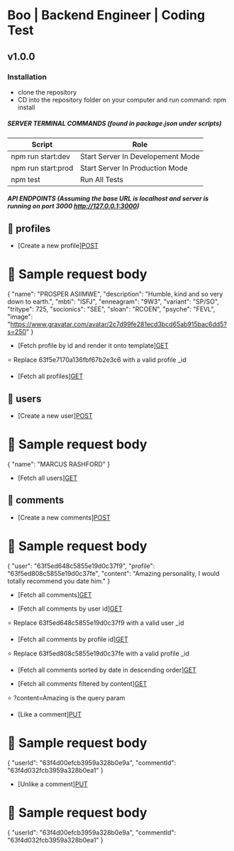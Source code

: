 # Boo | Backend Engineer | Coding Test

## v1.0.0

### Installation
- clone the repository
- CD into the repository folder on your computer and run command: npm install 

##### SERVER TERMINAL COMMANDS (found in package.json under scripts)

| Script                | Role                                        |
| -----------           | ------------------------                    |
| npm run start:dev     | Start Server In Developement Mode           |
| npm run start:prod    | Start Server In Production Mode             |
| npm test              | Run All Tests                               |


##### API ENDPOINTS (Assuming the base URL is localhost and server is running on port 3000 http://127.0.0.1:3000)


## 🎯 profiles  

- [Create a new profile][POST](http://127.0.0.1:3000/profiles)
# 📝 Sample request body
{
    "name": "PROSPER ASIIMWE",
    "description": "Humble, kind and so very down to earth.",
    "mbti": "ISFJ",
    "enneagram": "9W3",
    "variant": "SP/SO",
    "tritype": 725,
    "socionics": "SEE",
    "sloan": "RCOEN",
    "psyche": "FEVL",
    "image": "https://www.gravatar.com/avatar/2c7d99fe281ecd3bcd65ab915bac6dd5?s=250"
}

- [Fetch profile by id and render it onto template][GET](http://127.0.0.1:3000/profiles/63f5e7170a136fbf67b2e3c6)

⭐️ Replace 63f5e7170a136fbf67b2e3c6 with a valid profile _id

- [Fetch all profiles][GET](http://127.0.0.1:3000/profiles)         

## 🎯 users  
- [Create a new user][POST](http://127.0.0.1:3000/users)

# 📝 Sample request body
{
    "name": "MARCUS RASHFORD"
}

- [Fetch all users][GET](http://127.0.0.1:3000/users)  

## 🎯 comments  
- [Create a new comments][POST](http://127.0.0.1:3000/comments)

# 📝 Sample request body
{
    "user": "63f5ed648c5855e19d0c37f9",
    "profile": "63f5ed808c5855e19d0c37fe",
    "content": "Amazing personality, I would totally recommend you date him."
}

- [Fetch all comments][GET](http://127.0.0.1:3000/comments)  

- [Fetch all comments by user id][GET](http://127.0.0.1:3000/comments/user/63f5ed648c5855e19d0c37f9)  

⭐️ Replace 63f5ed648c5855e19d0c37f9 with a valid user _id

- [Fetch all comments by profile id][GET](http://127.0.0.1:3000/comments/profile/63f5ed808c5855e19d0c37fe) 

⭐️ Replace 63f5ed808c5855e19d0c37fe with a valid profile _id

- [Fetch all comments sorted by date in descending order][GET](http://127.0.0.1:3000/comments/sort/date) 

- [Fetch all comments filtered by content][GET](http://127.0.0.1:3000/comments/filter-by-content?content=Amazing) 

⭐️ ?content=Amazing is the query param

- [Like a comment][PUT](http://127.0.0.1:3000/comments/like)

# 📝 Sample request body
{
  "userId": "63f4d00efcb3959a328b0e9a",
  "commentId": "63f4d032fcb3959a328b0ea1"
}

- [Unlike a comment][PUT](http://127.0.0.1:3000/comments/unlike)

# 📝 Sample request body
{
  "userId": "63f4d00efcb3959a328b0e9a",
  "commentId": "63f4d032fcb3959a328b0ea1"
}